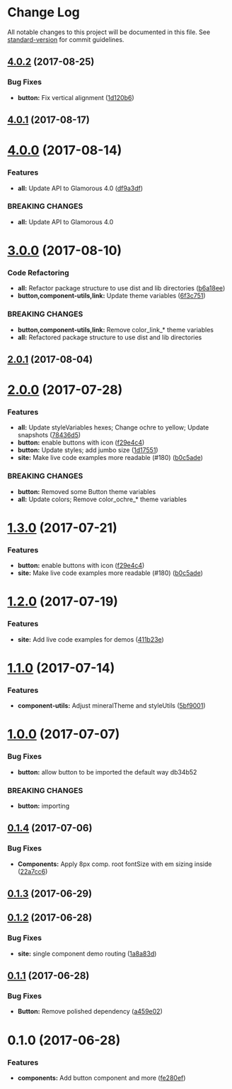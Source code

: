 # Change Log

All notable changes to this project will be documented in this file.
See [standard-version](https://github.com/conventional-changelog/standard-version) for commit guidelines.

<a name="4.0.2"></a>
## [4.0.2](https://github.com/mineral-ui/mineral-ui/compare/@mineral-ui/button@4.0.1...@mineral-ui/button@4.0.2) (2017-08-25)


### Bug Fixes

* **button:** Fix vertical alignment ([1d120b6](https://github.com/mineral-ui/mineral-ui/commit/1d120b6))




<a name="4.0.1"></a>
## [4.0.1](https://github.com/mineral-ui/mineral-ui/compare/@mineral-ui/button@4.0.0...@mineral-ui/button@4.0.1) (2017-08-17)




<a name="4.0.0"></a>
# [4.0.0](https://github.com/mineral-ui/mineral-ui/compare/@mineral-ui/button@3.0.0...@mineral-ui/button@4.0.0) (2017-08-14)


### Features

* **all:** Update API to Glamorous 4.0 ([df9a3df](https://github.com/mineral-ui/mineral-ui/commit/df9a3df))


### BREAKING CHANGES

* **all:** Update API to Glamorous 4.0




<a name="3.0.0"></a>
# [3.0.0](https://github.com/mineral-ui/mineral-ui/compare/@mineral-ui/button@2.0.1...@mineral-ui/button@3.0.0) (2017-08-10)


### Code Refactoring

* **all:** Refactor package structure to use dist and lib directories ([b6a18ee](https://github.com/mineral-ui/mineral-ui/commit/b6a18ee))
* **button,component-utils,link:** Update theme variables ([6f3c751](https://github.com/mineral-ui/mineral-ui/commit/6f3c751))


### BREAKING CHANGES

* **button,component-utils,link:** Remove color_link_* theme variables
* **all:** Refactored package structure to use dist and lib
directories




<a name="2.0.1"></a>
## [2.0.1](https://github.com/mineral-ui/mineral-ui/compare/@mineral-ui/button@2.0.0...@mineral-ui/button@2.0.1) (2017-08-04)




<a name="2.0.0"></a>
# [2.0.0](https://github.com/mineral-ui/mineral-ui/compare/@mineral-ui/button@1.2.0...@mineral-ui/button@2.0.0) (2017-07-28)


### Features

* **all:** Update styleVariables hexes; Change ochre to yellow; Update snapshots ([78436d5](https://github.com/mineral-ui/mineral-ui/commit/78436d5))
* **button:** enable buttons with icon ([f29e4c4](https://github.com/mineral-ui/mineral-ui/commit/f29e4c4))
* **button:** Update styles; add jumbo size ([1d17551](https://github.com/mineral-ui/mineral-ui/commit/1d17551))
* **site:** Make live code examples more readable (#180) ([b0c5ade](https://github.com/mineral-ui/mineral-ui/commit/b0c5ade))


### BREAKING CHANGES

* **button:** Removed some Button theme variables
* **all:** Update colors; Remove color_ochre_* theme variables




<a name="1.3.0"></a>
# [1.3.0](https://github.com/mineral-ui/mineral-ui/compare/@mineral-ui/button@1.2.0...@mineral-ui/button@1.3.0) (2017-07-21)


### Features

* **button:** enable buttons with icon ([f29e4c4](https://github.com/mineral-ui/mineral-ui/commit/f29e4c4))
* **site:** Make live code examples more readable (#180) ([b0c5ade](https://github.com/mineral-ui/mineral-ui/commit/b0c5ade))




<a name="1.2.0"></a>
# [1.2.0](https://github.com/mineral-ui/mineral-ui/compare/@mineral-ui/button@1.1.0...@mineral-ui/button@1.2.0) (2017-07-19)


### Features

* **site:** Add live code examples for demos ([411b23e](https://github.com/mineral-ui/mineral-ui/commit/411b23e))




<a name="1.1.0"></a>
# [1.1.0](https://github.com/mineral-ui/mineral-ui/compare/@mineral-ui/button@1.0.0...@mineral-ui/button@1.1.0) (2017-07-14)


### Features

* **component-utils:** Adjust mineralTheme and styleUtils ([5bf9001](https://github.com/mineral-ui/mineral-ui/commit/5bf9001))




<a name="1.0.0"></a>
# [1.0.0](/compare/@mineral-ui/button@0.1.4...@mineral-ui/button@1.0.0) (2017-07-07)


### Bug Fixes

* **button:** allow button to be imported the default way db34b52


### BREAKING CHANGES

* **button:** importing




<a name="0.1.4"></a>
## [0.1.4](https://github.com/mineral-ui/mineral-ui/compare/@mineral-ui/button@0.1.3...@mineral-ui/button@0.1.4) (2017-07-06)


### Bug Fixes

* **Components:** Apply 8px comp. root fontSize with em sizing inside ([22a7cc6](https://github.com/mineral-ui/mineral-ui/commit/22a7cc6))




<a name="0.1.3"></a>
## [0.1.3](https://github.com/mineral-ui/mineral-ui/compare/@mineral-ui/button@0.1.2...@mineral-ui/button@0.1.3) (2017-06-29)




<a name="0.1.2"></a>
## [0.1.2](https://github.com/mineral-ui/mineral-ui/compare/@mineral-ui/button@0.1.1...@mineral-ui/button@0.1.2) (2017-06-28)


### Bug Fixes

* **site:** single component demo routing ([1a8a83d](https://github.com/mineral-ui/mineral-ui/commit/1a8a83d))




<a name="0.1.1"></a>
## [0.1.1](https://github.com/mineral-ui/mineral-ui/compare/@mineral-ui/button@0.1.0...@mineral-ui/button@0.1.1) (2017-06-28)


### Bug Fixes

* **Button:** Remove polished dependency ([a459e02](https://github.com/mineral-ui/mineral-ui/commit/a459e02))




<a name="0.1.0"></a>
# 0.1.0 (2017-06-28)


### Features

* **components:** Add button component and more ([fe280ef](https://github.com/mineral-ui/mineral-ui/commit/fe280ef))
